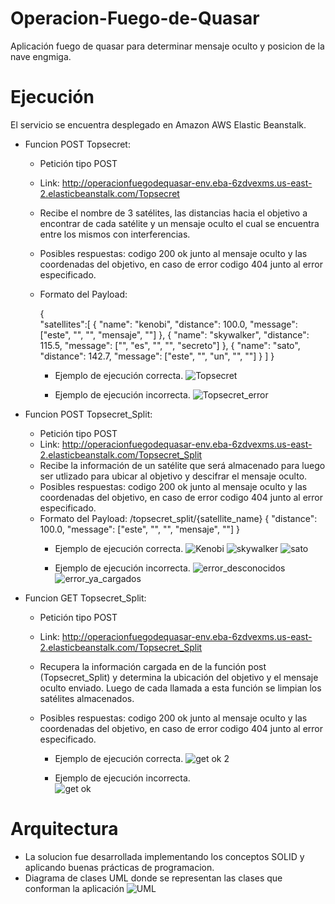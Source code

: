 # Operacion-Fuego-de-Quasar

Aplicación fuego de quasar para determinar mensaje oculto y posicion de la nave engmiga.

# Ejecución

El servicio se encuentra desplegado en Amazon AWS Elastic Beanstalk.

* Funcion POST Topsecret: 
  * Petición tipo POST
  * Link: http://operacionfuegodequasar-env.eba-6zdvexms.us-east-2.elasticbeanstalk.com/Topsecret
  * Recibe el nombre de 3 satélites, las distancias hacia el objetivo a encontrar de cada satélite y un mensaje oculto el cual se encuentra entre los mismos con interferencias.
  * Posibles respuestas: codigo 200 ok junto al mensaje oculto y las coordenadas del objetivo, en caso de error codigo 404 junto al error especificado.
  * Formato del Payload:

    {	
      "satellites":[
          {
          "name": "kenobi",
          "distance": 100.0,
          "message": ["este", "", "", "mensaje", ""]
          },
          {
          "name": "skywalker",
          "distance": 115.5,
          "message": ["", "es", "", "", "secreto"]
          },
          {
          "name": "sato",
          "distance": 142.7,
          "message": ["este", "", "un", "", ""]
          }
        ]
    }


    * Ejemplo de ejecución correcta.
![Topsecret](https://user-images.githubusercontent.com/20496342/128645497-c58bea9c-949b-457d-ba22-050e74bcbc56.png)


    * Ejemplo de ejecución incorrecta.
![Topsecret_error](https://user-images.githubusercontent.com/20496342/128645386-cc65c04a-723b-4da7-adf5-ef25995abafd.png)

* Funcion POST Topsecret_Split: 
  * Petición tipo POST
  * Link: http://operacionfuegodequasar-env.eba-6zdvexms.us-east-2.elasticbeanstalk.com/Topsecret_Split   
  * Recibe la información de un satélite que será almacenado para luego ser utlizado para ubicar al objetivo y descifrar el mensaje oculto.
  * Posibles respuestas: codigo 200 ok junto al mensaje oculto y las coordenadas del objetivo, en caso de error codigo 404 junto al error especificado.
  * Formato del Payload:
    /topsecret_split/{satellite_name}
    {
    "distance": 100.0,
    "message": ["este", "", "", "mensaje", ""]
    }
    * Ejemplo de ejecución correcta.
    ![Kenobi](https://user-images.githubusercontent.com/20496342/128645926-06d11f94-4f97-4374-ad81-2451b635a4fd.png)
    ![skywalker](https://user-images.githubusercontent.com/20496342/128645870-c496e0f8-e9ff-4b04-85c5-280f7f1e6102.png)
    ![sato](https://user-images.githubusercontent.com/20496342/128645867-1306ee01-89a6-405e-aef8-c82adf9a8e28.png)
    
    * Ejemplo de ejecución incorrecta.
    ![error_desconocidos](https://user-images.githubusercontent.com/20496342/128645958-0f930752-bc37-4b15-bd57-b562aa0d3987.png)
    ![error_ya_cargados](https://user-images.githubusercontent.com/20496342/128645959-8dfc585a-d12d-4e71-8c3f-29dca6515130.png)

* Funcion GET Topsecret_Split: 
  * Petición tipo POST
  * Link: http://operacionfuegodequasar-env.eba-6zdvexms.us-east-2.elasticbeanstalk.com/Topsecret_Split  
  * Recupera la información cargada en de la función post (Topsecret_Split) y determina la ubicación del objetivo y el mensaje oculto enviado. Luego de cada llamada a esta   función se limpian los satélites almacenados. 
  * Posibles respuestas: codigo 200 ok junto al mensaje oculto y las coordenadas del objetivo, en caso de error codigo 404 junto al error especificado.
  
    * Ejemplo de ejecución correcta.
  ![get ok 2](https://user-images.githubusercontent.com/20496342/128646152-31a3f592-9984-4e65-8646-b47391c7fdba.png)

    * Ejemplo de ejecución incorrecta.  
  ![get ok](https://user-images.githubusercontent.com/20496342/128646100-5e66193d-510a-4741-8bbe-cbc68b85a28a.png)
  
# Arquitectura
 * La solucion fue desarrollada implementando los conceptos SOLID y aplicando buenas prácticas de programacion.
 * Diagrama de clases UML donde se representan las clases que conforman la aplicación
 ![UML](https://user-images.githubusercontent.com/20496342/128646216-955c8e86-2650-405e-92f2-f4541c5adc34.png)




